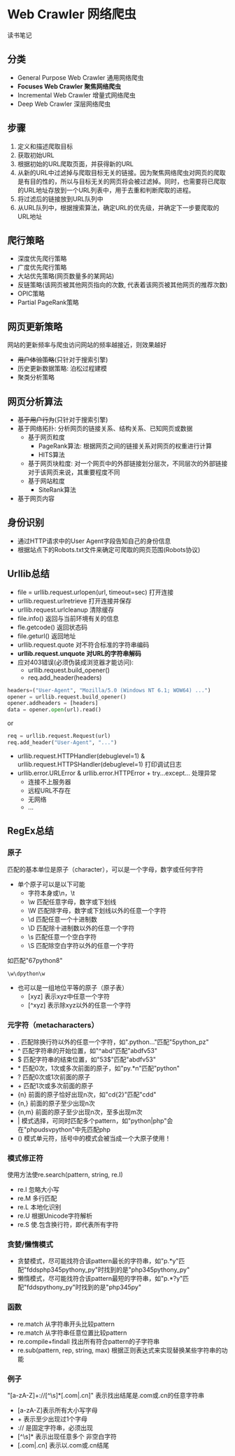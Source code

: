 # Web Crawler 网络爬虫

读书笔记

## 分类

* General Purpose Web Crawler 通用网络爬虫
* **Focuses Web Crawler 聚焦网络爬虫**
* Incremental Web Crawler 增量式网络爬虫
* Deep Web Crawler 深层网络爬虫

## 步骤

1. 定义和描述爬取目标
2. 获取初始URL
3. 根据初始的URL爬取页面，并获得新的URL
4. 从新的URL中过滤掉与爬取目标无关的链接。因为聚焦网络爬虫对网页的爬取是有目的性的，所以与目标无关的网页将会被过滤掉。同时，也需要将已爬取的URL地址存放到一个URL列表中，用于去重和判断爬取的进程。
5. 将过滤后的链接放到URL队列中
6. 从URL队列中，根据搜索算法，确定URL的优先级，并确定下一步要爬取的URL地址

## 爬行策略

* 深度优先爬行策略
* 广度优先爬行策略
* 大站优先策略(网页数量多的某网站)
* 反链策略(该网页被其他网页指向的次数, 代表着该网页被其他网页的推荐次数)
* OPIC策略
* Partial PageRank策略

## 网页更新策略

网站的更新频率与爬虫访问网站的频率越接近，则效果越好

* ~~用户体验策略~~(只针对于搜索引擎)
* 历史更新数据策略: 泊松过程建模
* 聚类分析策略

## 网页分析算法

* ~~基于用户行为~~(只针对于搜索引擎)
* 基于网络拓扑: 分析网页的链接关系、结构关系、已知网页或数据
  * 基于网页粒度
    * PageRank算法: 根据网页之间的链接关系对网页的权重进行计算
    * HITS算法
  * 基于网页块粒度: 对一个网页中的外部链接划分层次，不同层次的外部链接对于该网页来说，其重要程度不同
  * 基于网站粒度
    * SiteRank算法
* 基于网页内容

## 身份识别

* 通过HTTP请求中的User Agent字段告知自己的身份信息
* 根据站点下的Robots.txt文件来确定可爬取的网页范围(Robots协议)

## Urllib总结

* file = urllib.request.urlopen(url, timeout=sec) 打开连接
* urllib.request.urlretrieve 打开连接并保存
* urllib.request.urlcleanup 清除缓存
* file.info() 返回与当前环境有关的信息
* fle.getcode() 返回状态码
* file.geturl() 返回地址
* urllib.request.quote 对不符合标准的字符串编码
* **urllib.request.unquote 对URL的字符串解码**
* 应对403错误(必须伪装成浏览器才能访问): 
  * urllib.request.build_opener()
  * req.add_header(headers)

```python
headers=("User-Agent", "Mozilla/5.0 (Windows NT 6.1; WOW64) ...")
opener = urllib.request.build_opener()
opener.addheaders = [headers]
data = opener.open(url).read()
```

or

```python
req = urllib.request.Request(url)
req.add_header("User-Agent", "...")
```

* urllib.request.HTTPHandler(debuglevel=1) & urllib.request.HTTPSHandler(debuglevel=1) 打印调试日志
* urllib.error.URLError & urllib.error.HTTPError + try...except... 处理异常
  * 连接不上服务器
  * 远程URL不存在
  * 无网络
  * ...

## RegEx总结

### 原子

匹配的基本单位是原子（character），可以是一个字母，数字或任何字符

* 单个原子可以是以下可能
  * 字符本身或\n，\t
  * \w 匹配任意字母，数字或下划线
  * \W 匹配除字母，数字或下划线以外的任意一个字符
  * \d 匹配任意一个十进制数
  * \D 匹配除十进制数以外的任意一个字符
  * \s 匹配任意一个空白字符
  * \S 匹配除空白字符以外的任意一个字符

如匹配"67python8"

```python
\w\dpython\w
```

* 也可以是一组地位平等的原子（原子表）
  * [xyz] 表示xyz中任意一个字符
  * [^xyz] 表示除xyz以外的任意一个字符

### 元字符（metacharacters）

* .  匹配除换行符以外的任意一个字符，如".python..."匹配"5python_pz"
* ^ 匹配字符串的开始位置，如"^abd"匹配"abdfv53"
* $ 匹配字符串的结束位置，如"53\$"匹配"abdfv53"
* \* 匹配0次，1次或多次前面的原子，如"py.\*n"匹配"python"
* ? 匹配0次或1次前面的原子
* \+ 匹配1次或多次前面的原子
* {n} 前面的原子恰好出现n次，如"cd{2}"匹配"cdd"
* {n,} 前面的原子至少出现n次
* {n,m} 前面的原子至少出现n次，至多出现m次
* | 模式选择，可同时匹配多个pattern，如"python|php"会在"phpudsvpython"中先匹配php
* () 模式单元符，括号中的模式会被当成一个大原子使用！

### 模式修正符

使用方法使re.search(pattern, string, re.I)

* re.I 忽略大小写
* re.M 多行匹配
* re.L 本地化识别
* re.U 根据Unicode字符解析
* re.S 使.包含换行符，即代表所有字符

### 贪婪/懒惰模式

* 贪婪模式，尽可能找符合该pattern最长的字符串，如"p.\*y"匹配"fddsphp345pythony_py"时找到的是"php345pythony_py"
* 懒惰模式，尽可能找符合该pattern最短的字符串，如"p.*?y"匹配"fddspythony_py"时找到的是"php345py"

### 函数

* re.match 从字符串开头比较pattern
* re.match 从字符串任意位置比较pattern
* re.compile+findall 找出所有符合pattern的子字符串
* re.sub(pattern, rep, string, max) 根据正则表达式来实现替换某些字符串的功能

### 例子

"[a-zA-Z]+://\[^\s]*[.com|.cn]" 表示找出结尾是.com或.cn的任意字符串

* [a-zA-Z]表示所有大小写字母
* \+ 表示至少出现过1个字母
* :// 是固定字符串，必须出现
* \[^\s]* 表示出现任意多个 非空白字符
* [.com|.cn] 表示以.com或.cn结尾